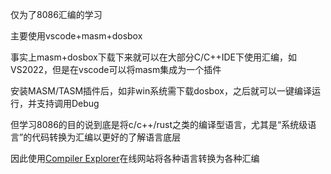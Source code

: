 仅为了8086汇编的学习

主要使用vscode+masm+dosbox

事实上masm+dosbox下载下来就可以在大部分C/C++IDE下使用汇编，如VS2022，但是在vscode可以将masm集成为一个插件

安装MASM/TASM插件后，如非win系统需下载dosbox，之后就可以一键编译运行，并支持调用Debug

但学习8086的目的说到底是将c/c++/rust之类的编译型语言，尤其是“系统级语言”的代码转换为汇编以更好的了解语言底层

因此使用[Compiler Explorer](https://godbolt.org/)在线网站将各种语言转换为各种汇编